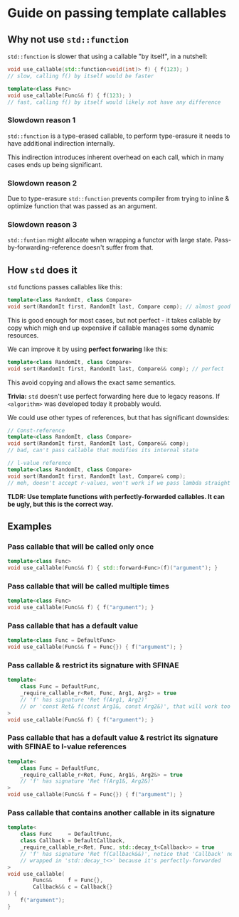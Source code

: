 # Guide on passing template callables

## Why not use `std::function`

`std::function` is slower that using a callable "by itself", in a nutshell:

```cpp
void use_callable(std::function<void(int)> f) { f(123); )
// slow, calling f() by itself would be faster

template<class Func>
void use_callable(Func&& f) { f(123); )
// fast, calling f() by itself would likely not have any difference
```

### Slowdown reason 1

`std::function` is a type-erased callable, to perform type-erasure it needs to have additional indirection internally.

This indirection introduces inherent overhead on each call, which in many cases ends up being significant.

### Slowdown reason 2

Due to type-erasure `std::function` prevents compiler from trying to inline & optimize function that was passed as an argument.

### Slowdown reason 3

`std::funtion` might allocate when wrapping a functor with large state. Pass-by-forwarding-reference doesn't suffer from that.

## How `std` does it

`std` functions passes callables like this:

```cpp
template<class RandomIt, class Compare>
void sort(RandomIt first, RandomIt last, Compare comp); // almost good
```

This is good enough for most cases, but not perfect - it takes callable by copy which migh end up expensive if callable manages some dynamic resources.

We can improve it by using **perfect forwaring** like this:

```cpp
template<class RandomIt, class Compare>
void sort(RandomIt first, RandomIt last, Compare&& comp); // perfect
```

This avoid copying and allows the exact same semantics.

**Trivia:** `std` doesn't use perfect forwarding here due to legacy reasons. If `<algorithm>` was developed today it probably would.

We could use other types of references, but that has significant downsides:

```cpp
// Const-reference
template<class RandomIt, class Compare>
void sort(RandomIt first, RandomIt last, Compare&& comp);
// bad, can't pass callable that modifies its internal state

// l-value reference
template<class RandomIt, class Compare>
void sort(RandomIt first, RandomIt last, Compare& comp);
// meh, doesn't accept r-values, won't work if we pass lambda straight into the function
```

**TLDR: Use template functions with perfectly-forwarded callables. It can be ugly, but this is the correct way.**

## Examples

### Pass callable that will be called only once

```cpp
template<class Func>
void use_callable(Func&& f) { std::forward<Func>(f)("argument"); }
```
### Pass callable that will be called multiple times

```cpp
template<class Func>
void use_callable(Func&& f) { f("argument"); }
```

### Pass callable that has a default value

```cpp
template<class Func = DefaultFunc>
void use_callable(Func&& f = Func{}) { f("argument"); }
```

### Pass callable & restrict its signature with SFINAE

```cpp
template<
    class Func = DefaultFunc,
    _require_callable_r<Ret, Func, Arg1, Arg2> = true
    // 'f' has signature 'Ret f(Arg1, Arg2)'
    // or 'const Ret& f(const Arg1&, const Arg2&)', that will work too
>
void use_callable(Func&& f) { f("argument"); }
```

### Pass callable that has a default value & restrict its signature with SFINAE to l-value references

```cpp
template<
    class Func = DefaultFunc,
    _require_callable_r<Ret, Func, Arg1&, Arg2&> = true
    // 'f' has signature 'Ret f(Arg1&, Arg2&)'
>
void use_callable(Func&& f = Func{}) { f("argument"); }
```

### Pass callable that contains another callable in its signature

```cpp
template<
    class Func     = DefaultFunc,
	class Callback = DefaultCallback,
    _require_callable_r<Ret, Func, std::decay_t<Callback>> = true
    // 'f' has signature 'Ret f(Callback&&)', notice that 'Callback' needs to be
    // wrapped in 'std::decay_t<>' because it's perfectly-forwarded
>
void use_callable(
        Func&&     f = Func{},
        Callback&& c = Callback{}
) {
	f("argument");
}
```